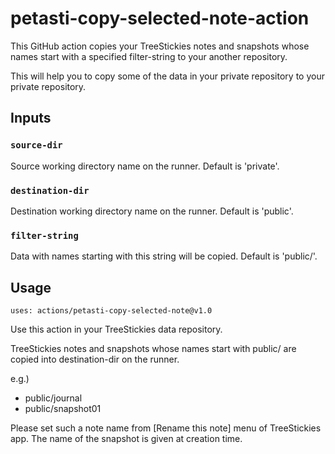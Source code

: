 # petasti-copy-selected-note-action

This GitHub action copies your TreeStickies notes and snapshots whose names start with a specified filter-string to your another repository. 

This will help you to copy some of the data in your private repository to your private repository.

## Inputs

### `source-dir`

Source working directory name on the runner. Default is 'private'.

### `destination-dir`

Destination working directory name on the runner. Default is 'public'.

### `filter-string`

Data with names starting with this string will be copied. Default is 'public/'.

## Usage

```
uses: actions/petasti-copy-selected-note@v1.0
```

Use this action in your TreeStickies data repository.

TreeStickies notes and snapshots whose names start with public/ are copied into destination-dir on the runner.

e.g.) 
- public/journal
- public/snapshot01

Please set such a note name from [Rename this note] menu of TreeStickies app.
The name of the snapshot is given at creation time.